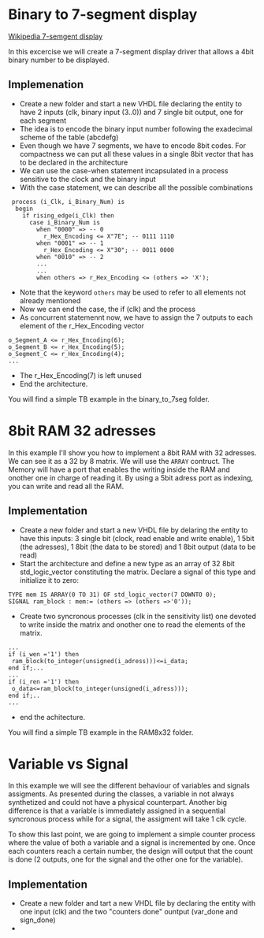 # Binary to 7-segment display


[Wikipedia 7-semgent display](https://en.wikipedia.org/wiki/Seven-segment_display)

In this excercise we will create a 7-segment display driver that allows a 4bit binary number to be displayed.

## Implemenation

- Create a new folder and start a new VHDL file declaring the entity to have 2 inputs (clk, binary input (3..0)) and 7 single bit output, one for each segment
- The idea is to encode the binary input number following the exadecimal scheme of the table (abcdefg)
- Even though we have 7 segments, we have to encode 8bit codes. For compactness we can put all these values in a single 8bit vector that has to be declared in the architecture
- We can use the case-when statement incapsulated in a process sensitive to the clock and the binary input
- With the case statement, we can describe all the possible combinations
```
 process (i_Clk, i_Binary_Num) is
  begin
    if rising_edge(i_Clk) then
      case i_Binary_Num is
        when "0000" => -- 0
          r_Hex_Encoding <= X"7E"; -- 0111 1110
        when "0001" => -- 1
          r_Hex_Encoding <= X"30"; -- 0011 0000
        when "0010" => -- 2
        ...
        ...
        when others => r_Hex_Encoding <= (others => 'X');
```
- Note that the keyword `others` may be used to refer to all elements not already mentioned
- Now we can end the case, the if (clk) and the process
- As concurrent statemennt now, we have to assign the 7 outputs to each element of the r_Hex_Encoding vector
```
o_Segment_A <= r_Hex_Encoding(6);
o_Segment_B <= r_Hex_Encoding(5);
o_Segment_C <= r_Hex_Encoding(4);
...
```
- The r_Hex_Encoding(7) is left unused
- End the architecture.

You will find a simple TB example in the binary_to_7seg folder.

# 8bit RAM 32 adresses

In this example I'll show you how to implement a 8bit RAM with 32 adresses. We can see it as a 32 by 8 matrix. We will use the `ARRAY` contruct. The Memory will have a port that enables the writing inside the RAM and onother one in charge of reading it. By using a 5bit adress port as indexing, you can write and read all the RAM.

## Implementation

- Create a new folder and start a new VHDL file by delaring the entity to have this inputs: 3 single bit (clock, read enable and write enable), 1 5bit (the adresses), 1 8bit (the data to be stored) and 1 8bit output (data to be read)
- Start the architecture and define a new type as an array of 32 8bit std_logic_vector constituting the matrix. Declare a signal of this type and initialize it to zero:
```
TYPE mem IS ARRAY(0 TO 31) OF std_logic_vector(7 DOWNTO 0);
SIGNAL ram_block : mem:= (others => (others =>'0'));
```
- Create two syncronous processes (clk in the sensitivity list) one devoted to write inside the matrix and onother one to read the elements of the matrix.
```
...
if (i_wen ='1') then
 ram_block(to_integer(unsigned(i_adress)))<=i_data;
end if;...
...
if (i_ren ='1') then
 o_data<=ram_block(to_integer(unsigned(i_adress)));
end if;..
...
```
- end the achitecture.

You will find a simple TB example in the RAM8x32 folder.

# Variable vs Signal

In this example we will see the different behaviour of variables and signals assigments. As presented during the classes, a variable in not always synthetized and could not have a physical counterpart. Another big difference is that a variable is immediately assigned in a sequential syncronous process while for a signal, the assigment will take 1 clk cycle.

To show this last point, we are going to implement a simple counter process where the value of both a variable and a signal is incremented by one. Once each counters reach a certain number, the design will output that the count is done (2 outputs, one for the signal and the other one for the variable).

## Implementation

- Create a new folder and tart a new VHDL file by declaring the entity with one input (clk) and the two "counters done" ountput (var_done and sign_done)
-
